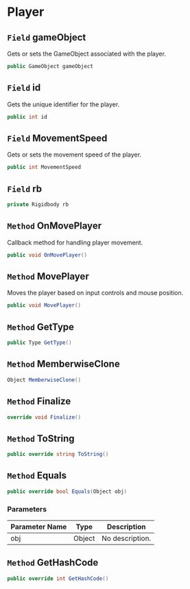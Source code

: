 # Player

## `Field` gameObject
Gets or sets the GameObject associated with the player.
```csharp
public GameObject gameObject
```


## `Field` id
Gets the unique identifier for the player.
```csharp
public int id
```


## `Field` MovementSpeed
Gets or sets the movement speed of the player.
```csharp
public int MovementSpeed
```


## `Field` rb

```csharp
private Rigidbody rb
```


## `Method` OnMovePlayer
Callback method for handling player movement.
```csharp
public void OnMovePlayer()
```


## `Method` MovePlayer
Moves the player based on input controls and mouse position.
```csharp
public void MovePlayer()
```


## `Method` GetType

```csharp
public Type GetType()
```


## `Method` MemberwiseClone

```csharp
Object MemberwiseClone()
```


## `Method` Finalize

```csharp
override void Finalize()
```


## `Method` ToString

```csharp
public override string ToString()
```


## `Method` Equals

```csharp
public override bool Equals(Object obj)
```
### Parameters

| Parameter Name | Type | Description |
| --------- | --------- | --------- |
| obj | Object | No description. |


## `Method` GetHashCode

```csharp
public override int GetHashCode()
```

